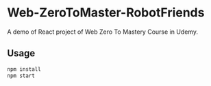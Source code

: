 # Web-ZeroToMaster-RobotFriends
A demo of React project of Web Zero To Mastery Course in Udemy.
## Usage
```bash
npm install
npm start
```
